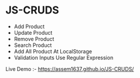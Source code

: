 # JS-CRUDS

* Add Product
* Update Product
* Remove Product
* Search Product
* Add All Product At LocalStorage
* Validation Inputs Use Regular Expression

Live Demo :- https://assem1637.github.io/JS-CRUDS/

